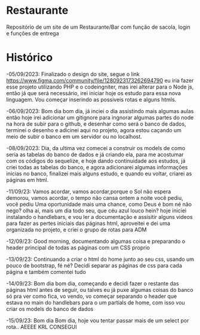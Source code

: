 # Restaurante
Repositório de um site de um Restaurante/Bar com função de sacola, login e funções de entrega

# Histórico
-05/09/2023: Finalizado o design do site, segue o link https://www.figma.com/community/file/1280923173262694790
eu iria fazer esse projeto utilizando PHP e o codeingniter, mas irei alterar para o Node js, então já que será
necessário, irei iniciar hoje os estudo para essa nova linguagem.
Vou começar inserindo as possiveis rotas e alguns htmls.

-06/09/2023: Bom dia bom dia, já inciei o dia assistindo mais algumas aulas então hoje irei adicionar um gitignore para ingnorar algumas partes do node na hora de subir para o github, e desenhar como será o banco de dados, terminei o desenho e adicinei aqui no projeto, agora estou caçando um meio de subir o banco em um servidor ou no localhost.

-08/09/2023: Dia, da ultima vez comecei a construir os models de como seria as tabelas do banco de dados e já criando ela, para me acostumar com os códigos do sequelize, e hoje dando continuidade aos estudos, já criei todas as tabelas do banco, e agora adicionarei algumas informações inicias no banco, finalizei mais alguns estudo, e quando eu voltar, criarei as páginas em html.

-11/09/23: Vamos acordar, vamos acordar,porque o Sol não espera demorou, vamos acordar, o tempo não cansa ontem a noite você pediu, você pediu Uma oportunidade mais uma chance, como Deus é bom né não nego? olha aí, mais um dia todo seu, que céu azul louco hein? hoje iniciei instalando o handlebars, e vou ler a documentação e assisitir alguns videos para fazer as pertes iniciais das páginas html, aproveitei e dei uma organizada no projeto, e criei o grupo de rotas para ADM

-12/09/23: Good morning, documentando algumas coisa e preparando o header principal de todas as páginas com um CSS proprio

-13/09/23: Continuando a criar o html do home junto ao seu css, usando um pouco de bootstrap, fé né?
Decidi separar as páginas de css para cada página e também comentei tudo

-14/09/23: Bom dia bom dia, começando e decidi fazer o restante das páginas html antes de seguir, ou talves eu já puxe algumas coisas do banco só pra ver como fica, vo vendo, vo começar separando o header que estava no main do handlebars para o um partials de home, com isso vou criar os models do banco de dados

-15/09/23: Bom dia Bom dia, hoje vou tentar passar mais de um select por rota.. AEEEE KRL CONSEGUI